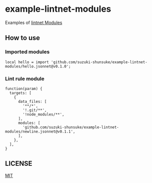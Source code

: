 # example-lintnet-modules

Examples of [lintnet Modules](https://lintnet.github.io/docs/module)

## How to use

### Imported modules

```jsonnet
local hello = import 'github.com/suzuki-shunsuke/example-lintnet-modules/hello.jsonnet@v0.1.0';
```

### Lint rule module

```jsonnet
function(param) {
  targets: [
    {
      data_files: [
        '**/*',
        '!.git/**',
        '!node_modules/**',
      ],
      modules: [
        'github.com/suzuki-shunsuke/example-lintnet-modules/newline.jsonnet@v0.1.1',
      ],
    },
  ],
}
```

## LICENSE

[MIT](LICENSE)

